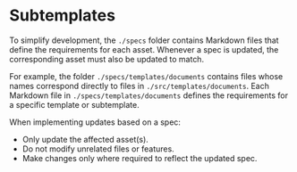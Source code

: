 # Subtemplates

To simplify development, the `./specs` folder contains Markdown files that define the requirements for each asset. Whenever a spec is updated, the corresponding asset must also be updated to match.

For example, the folder `./specs/templates/documents` contains files whose names correspond directly to files in `./src/templates/documents`. Each Markdown file in `./specs/templates/documents` defines the requirements for a specific template or subtemplate.

When implementing updates based on a spec:
* Only update the affected asset(s).
* Do not modify unrelated files or features.
* Make changes only where required to reflect the updated spec.

